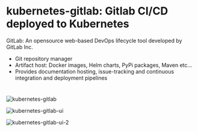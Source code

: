 # kubernetes-gitlab: Gitlab CI/CD deployed to Kubernetes



GitLab: An opensource web-based DevOps lifecycle tool developed by GitLab Inc.
  * Git repository manager
  * Artifact host: Docker images, Helm charts, PyPi packages, Maven etc...
  * Provides documentation hosting, issue-tracking and continuous integration and deployment pipelines


#

![kubernetes-gitlab](https://user-images.githubusercontent.com/4974054/137603590-a431cb6e-6a14-4806-a2c8-1b5ae71930d1.jpg)

![kubernetes-gitlab-ui](https://user-images.githubusercontent.com/4974054/137603668-e3bd4812-def9-4930-a785-0987a8899f37.jpg)

![kubernetes-gitlab-ui-2](https://user-images.githubusercontent.com/4974054/137603670-5a655c96-ffdd-44ee-9b25-9f727d181db8.jpg)
